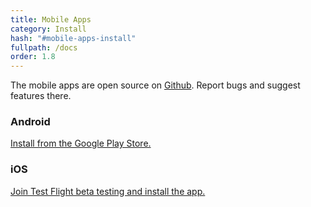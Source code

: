 ```yaml
---
title: Mobile Apps
category: Install
hash: "#mobile-apps-install"
fullpath: /docs
order: 1.8
---
```


The mobile apps are open source on [Github](https://github.com/advplyr/audiobookshelf-app). Report bugs and suggest features there.

### Android
<a href="https://play.google.com/store/apps/details?id=com.audiobookshelf.app" class="text-blue-500 hover:text-blue-300 underline" target="_blank">Install from the Google Play Store.</a>

### iOS
<a href="https://testflight.apple.com/join/wiic7QIW" class="text-blue-500 hover:text-blue-300 underline" target="_blank">Join Test Flight beta testing and install the app.</a>

